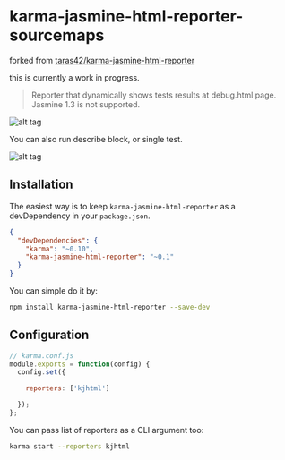 # karma-jasmine-html-reporter-sourcemaps
forked from [taras42/karma-jasmine-html-reporter](https://github.com/taras42/karma-jasmine-html-reporter)

this is currently a work in progress.

> Reporter that dynamically shows tests results at debug.html page.
> Jasmine 1.3 is not supported.

![alt tag](https://raw.github.com/taras42/karma-jasmine-html-reporter/master/screenshots/reporter_1.png)

You can also run describe block, or single test.

![alt tag](https://raw.github.com/taras42/karma-jasmine-html-reporter/master/screenshots/reporter_2.png)

## Installation

The easiest way is to keep `karma-jasmine-html-reporter` as a devDependency in your `package.json`.
```json
{
  "devDependencies": {
    "karma": "~0.10",
    "karma-jasmine-html-reporter": "~0.1"
  }
}
```

You can simple do it by:
```bash
npm install karma-jasmine-html-reporter --save-dev
```

## Configuration
```js
// karma.conf.js
module.exports = function(config) {
  config.set({

    reporters: ['kjhtml']

  });
};
```

You can pass list of reporters as a CLI argument too:
```bash
karma start --reporters kjhtml
```
